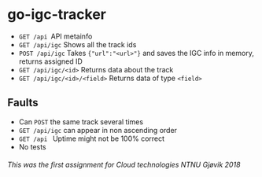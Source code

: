 # go-igc-tracker

- ```GET /api ```API metainfo
- ```GET /api/igc``` Shows all the track ids
- ```POST /api/igc``` Takes ```{"url":"<url>"}``` and saves the IGC info in memory, returns assigned ID 
- ```GET /api/igc/<id>``` Returns data about the track
- ```GET /api/igc/<id>/<field>``` Returns data of type ```<field>```


## Faults
- Can ```POST``` the same track several times
- ```GET /api/igc``` can appear in non ascending order
- ```GET /api ``` Uptime might not be 100% correct
- No tests

###### This was the first assignment for Cloud technologies NTNU Gjøvik 2018
